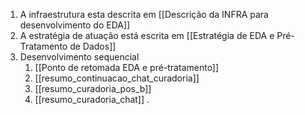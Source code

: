 1. A infraestrutura esta descrita em [[Descrição da INFRA para desenvolvimento do EDA]]
2. A estratégia de atuação está escrita em [[Estratégia de EDA e Pré-Tratamento de Dados]]
3. Desenvolvimento sequencial
	1. [[Ponto de retomada EDA e pré-tratamento]]
	2. [[resumo_continuacao_chat_curadoria]]
	3. [[resumo_curadoria_pos_b]]
	4. [[resumo_curadoria_chat]]
. 
   
